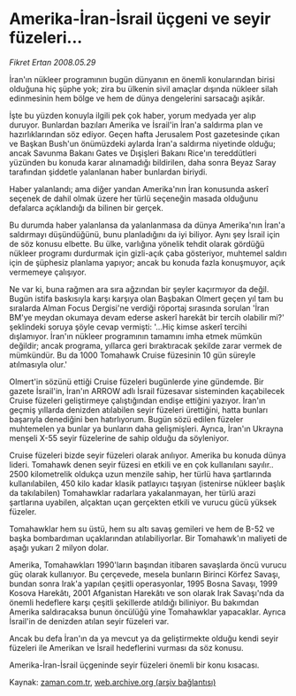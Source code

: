 # Amerika-İran-İsrail üçgeni ve seyir füzeleri...

*Fikret Ertan 2008.05.29*

<tr><td class="metin" colspan="2" style="padding-top: 20px; padding-left: 5px; padding-right: 10px;">İran'ın nükleer programının bugün dünyanın en önemli konularından birisi olduğuna hiç şüphe yok; zira bu ülkenin sivil amaçlar dışında nükleer silah edinmesinin hem bölge ve hem de dünya dengelerini sarsacağı aşikâr.</td></tr><tr><td class="metin" colspan="2" style="padding-top: 20px; padding-left: 5px; padding-right: 10px;"><p>İşte bu yüzden konuyla ilgili pek çok haber, yorum medyada yer alıp duruyor. Bunlardan bazıları Amerika ve İsrail'in İran'a saldırma plan ve hazırlıklarından söz ediyor. Geçen hafta Jerusalem Post gazetesinde çıkan ve Başkan Bush'un önümüzdeki aylarda İran'a saldırma niyetinde olduğu; ancak Savunma Bakanı Gates ve Dışişleri Bakanı Rice'ın tereddütleri yüzünden bu konuda karar alınamadığı bildirilen, daha sonra Beyaz Saray tarafından şiddetle yalanlanan haber bunlardan biriydi.
<p>Haber yalanlandı; ama diğer yandan Amerika'nın İran konusunda askerî seçenek de dahil olmak üzere her türlü seçeneğin masada olduğunu defalarca açıklandığı da bilinen bir gerçek.
<p>Bu durumda haber yalanlansa da yalanlanmasa da dünya Amerika'nın İran'a saldırmayı düşündüğünü, bunu planladığını da iyi biliyor. Aynı şey İsrail için de söz konusu elbette. Bu ülke, varlığına yönelik tehdit olarak gördüğü nükleer programı durdurmak için gizli-açık çaba gösteriyor, muhtemel saldırı için de şüphesiz planlama yapıyor; ancak bu konuda fazla konuşmuyor, açık vermemeye çalışıyor.
<p>Ne var ki, buna rağmen ara sıra ağzından bir şeyler kaçırmıyor da değil. Bugün istifa baskısıyla karşı karşıya olan Başbakan Olmert geçen yıl tam bu sıralarda Alman Focus Dergisi'ne verdiği röportaj sırasında sorulan 'İran BM'ye meydan okumaya devam ederse askerî harekât bir tercih olabilir mi?' şeklindeki soruya şöyle cevap vermişti: '...Hiç kimse askerî tercihi dışlamıyor. İran'ın nükleer programının tamamını imha etmek mümkün değildir; ancak programa, yıllarca geri bıraktıracak şekilde zarar vermek de mümkündür. Bu da 1000 Tomahawk Cruise füzesinin 10 gün süreyle atılmasıyla olur.'
<p>Olmert'in sözünü ettiği Cruise füzeleri bugünlerde yine gündemde. Bir gazete İsrail'in, İran'ın ARROW adlı İsrail füzesavar sisteminden kaçabilecek Cruise füzeleri geliştirmeye çalıştığından endişe ettiğini yazıyor. İran'ın geçmiş yıllarda denizden atılabilen seyir füzeleri ürettiğini, hatta bunları başarıyla denediğini ben hatırlıyorum. Bugün sözü edilen füzeler muhtemelen ya bunlar ya bunların daha gelişmişleri. Ayrıca, İran'ın Ukrayna menşeli X-55 seyir füzelerine de sahip olduğu da söyleniyor.
<p>Cruise füzeleri bizde seyir füzeleri olarak anılıyor. Amerika bu konuda dünya lideri. Tomahawk denen seyir füzesi en etkili ve en çok kullanılanı sayılır.. 2500 kilometrelik oldukça uzun menzile sahip, her türlü hava şartlarında kullanılabilen, 450 kilo kadar klasik patlayıcı taşıyan (istenirse nükleer başlık da takılabilen) Tomahawklar radarlara yakalanmayan, her türlü arazi şartlarına uyabilen, alçaktan uçan gerçekten etkili ve vurucu gücü yüksek füzeler.
<p>Tomahawklar hem su üstü, hem su altı savaş gemileri ve hem de B-52 ve başka bombardıman uçaklarından atılabiliyorlar. Bir Tomahawk'ın maliyeti de aşağı yukarı 2 milyon dolar. 
<p>Amerika, Tomahawkları 1990'ların başından itibaren savaşlarda öncü vurucu güç olarak kullanıyor. Bu çerçevede, mesela bunların Birinci Körfez Savaşı, bundan sonra Irak'a yapılan çeşitli operasyonlar, 1995 Bosna Savaşı, 1999 Kosova Harekâtı, 2001 Afganistan Harekâtı ve son olarak Irak Savaşı'nda da önemli hedeflere karşı çeşitli şekillerde atıldığı biliniyor. Bu bakımdan Amerika saldıracaksa bunun öncülüğü yine Tomahawklar yapacaklar. Ayrıca İsrail'in de denizden atılan seyir füzeleri var.
<p>Ancak bu defa İran'ın da ya mevcut ya da geliştirmekte olduğu kendi seyir füzeleri ile Amerikan ve İsrail hedeflerini vurması da söz konusu. 
<p>Amerika-İran-İsrail üçgeninde seyir füzeleri önemli bir konu kısacası.<br/></p></p></p></p></p></p></p></p></p></p></td></tr>

Kaynak: [zaman.com.tr](http://zaman.com.tr/yazar.do?yazino=695447), [web.archive.org (arşiv bağlantısı)](http://web.archive.org/web/20080529194120/http://www.zaman.com.tr:80/yazar.do?yazino=695447)
